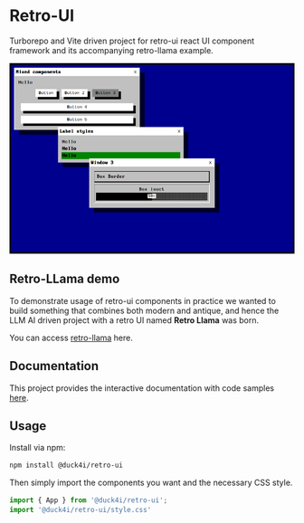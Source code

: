 # Retro-UI

Turborepo and Vite driven project for retro-ui react UI component framework and its accompanying retro-llama example.

![screenshot](screenshot.png)

## Retro-LLama demo 

To demonstrate usage of retro-ui components in practice we wanted to build something that combines both modern and antique, and hence the LLM AI driven project with a retro UI named **Retro Llama** was born.

You can access [retro-llama](https://retro-llama.pages.dev/) here.

## Documentation 

This project provides the interactive documentation with code samples [here](https://retro-ui.pages.dev/).

## Usage

Install via npm:

```sh
npm install @duck4i/retro-ui
```

Then simply import the components you want and the necessary CSS style.

```js
import { App } from '@duck4i/retro-ui';
import '@duck4i/retro-ui/style.css'
```

